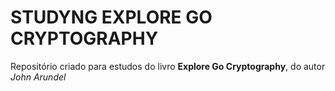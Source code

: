 # STUDYNG EXPLORE GO CRYPTOGRAPHY

Repositório criado para estudos do livro **Explore Go Cryptography**, do autor *John Arundel*